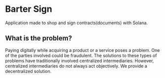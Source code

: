 # Barter Sign
Application made to shop and sign contracts(documents) with Solana.

## What is the problem?
Paying digitally while acquiring a product or a service poses a problem. One of the parties involved could be fraudulent. The solutions to these types of problems have traditionally involved centralized intermediaries. However, centralized intermediaries do not always act objectively. We provide a decentralized solution.
